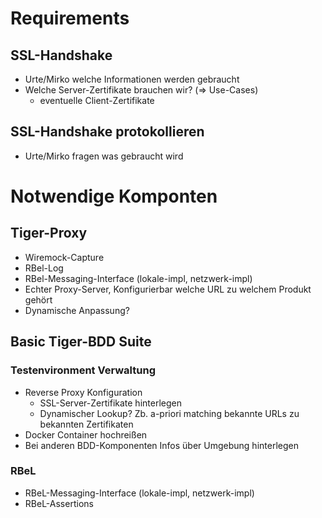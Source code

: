 # Requirements

## SSL-Handshake

* Urte/Mirko welche Informationen werden gebraucht
* Welche Server-Zertifikate brauchen wir? (=> Use-Cases)
    * eventuelle Client-Zertifikate

## SSL-Handshake protokollieren

* Urte/Mirko fragen was gebraucht wird

# Notwendige Komponten

## Tiger-Proxy

* Wiremock-Capture
* RBel-Log
* RBel-Messaging-Interface (lokale-impl, netzwerk-impl)
* Echter Proxy-Server, Konfigurierbar welche URL zu welchem Produkt gehört
* Dynamische Anpassung?

## Basic Tiger-BDD Suite

### Testenvironment Verwaltung

* Reverse Proxy Konfiguration
    * SSL-Server-Zertifikate hinterlegen
    * Dynamischer Lookup? Zb. a-priori matching bekannte URLs zu bekannten Zertifikaten
* Docker Container hochreißen
* Bei anderen BDD-Komponenten Infos über Umgebung hinterlegen

### RBeL

* RBeL-Messaging-Interface (lokale-impl, netzwerk-impl)
* RBeL-Assertions
